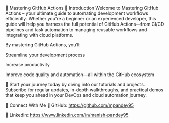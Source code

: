📘 Mastering GitHub Actions
🚀 Introduction
Welcome to Mastering GitHub Actions – your ultimate guide to automating development workflows efficiently. Whether you're a beginner or an experienced developer, this guide will help you harness the full potential of GitHub Actions—from CI/CD pipelines and task automation to managing reusable workflows and integrating with cloud platforms.

By mastering GitHub Actions, you’ll:

Streamline your development process

Increase productivity

Improve code quality and automation—all within the GitHub ecosystem

🎯 Start your journey today by diving into our tutorials and projects. Subscribe for regular updates, in-depth walkthroughs, and practical demos that keep you ahead in your DevOps and cloud automation journey.

📎 Connect With Me
🔗 GitHub: https://github.com/mpandey95

🔗 LinkedIn: https://www.linkedin.com/in/manish-pandey95 

